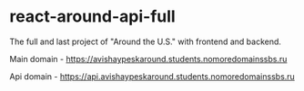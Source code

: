 # react-around-api-full
The full and last project of "Around the U.S." with frontend and backend.

Main domain - https://avishaypeskaround.students.nomoredomainssbs.ru

Api domain - https://api.avishaypeskaround.students.nomoredomainssbs.ru
